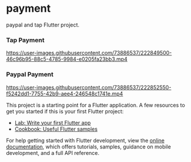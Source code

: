 # payment

paypal and tap  Flutter project.
### Tap Payment

https://user-images.githubusercontent.com/73886537/222849500-46c96b95-88c5-4785-9984-e0205fa23bb3.mp4

### Paypal Payment

https://user-images.githubusercontent.com/73886537/222852550-f5242dd1-7755-42b9-aee4-246548c1741e.mp4

This project is a starting point for a Flutter application.
A few resources to get you started if this is your first Flutter project:

- [Lab: Write your first Flutter app](https://docs.flutter.dev/get-started/codelab)
- [Cookbook: Useful Flutter samples](https://docs.flutter.dev/cookbook)

For help getting started with Flutter development, view the
[online documentation](https://docs.flutter.dev/), which offers tutorials,
samples, guidance on mobile development, and a full API reference.
